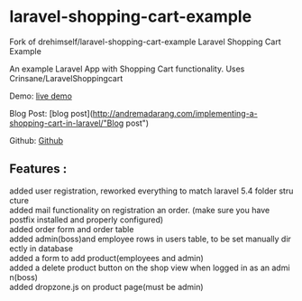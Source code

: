 # laravel-shopping-cart-example
Fork of drehimself/laravel-shopping-cart-example
Laravel Shopping Cart Example

An example Laravel App with Shopping Cart functionality. Uses Crinsane/LaravelShoppingcart  

Demo: [live demo](http://cartdemo.andredemos.ca/"Demo")

Blog Post: [blog post](http://andremadarang.com/implementing-a-shopping-cart-in-laravel/"Blog post")

Github: [Github](https://github.com/drehimself/laravel-shopping-cart-example#laravel-shopping-cart-example/"Github")

Features :
---
added user registration, reworked everything to match laravel 5.4 folder structure  
added mail functionality on registration an order. (make sure you have postfix installed and properly configured)  
added order form and order table  
added admin(boss)and employee rows in users table, to be set manually directly in database  
added a form to add product(employees and admin)  
added a delete product button on the shop view when logged in as an admin(boss)  
added dropzone.js on product page(must be admin)  
